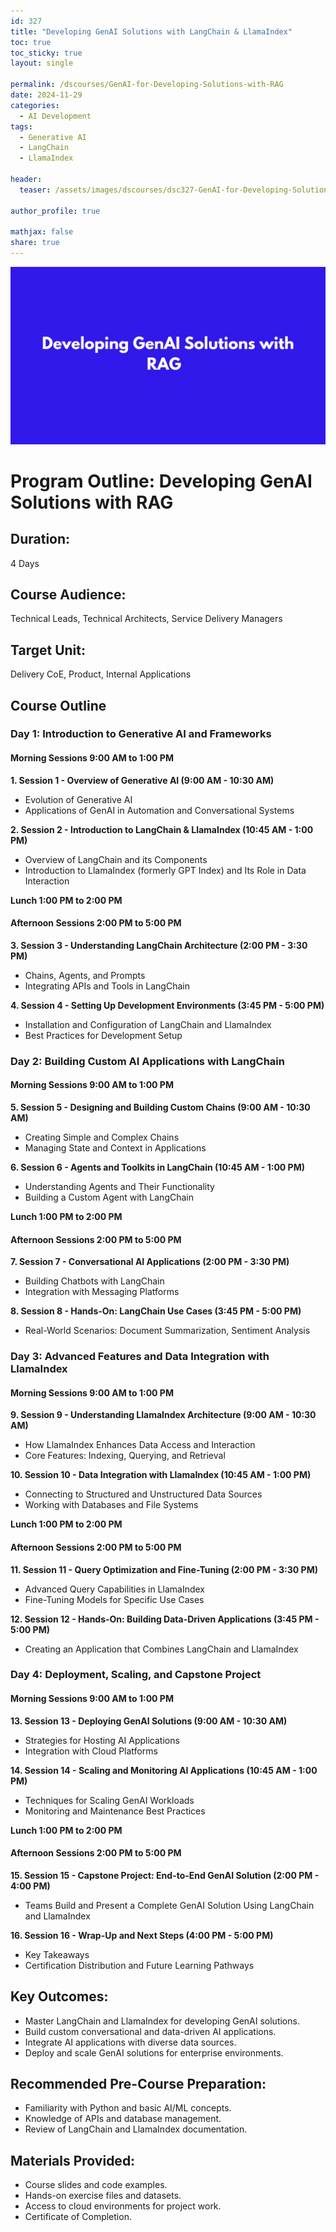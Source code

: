 ```yaml
---
id: 327    
title: "Developing GenAI Solutions with LangChain & LlamaIndex"
toc: true
toc_sticky: true
layout: single

permalink: /dscourses/GenAI-for-Developing-Solutions-with-RAG
date: 2024-11-29
categories:
  - AI Development
tags: 
  - Generative AI
  - LangChain
  - LlamaIndex

header:
  teaser: /assets/images/dscourses/dsc327-GenAI-for-Developing-Solutions-with-RAG.jpg

author_profile: true

mathjax: false
share: true
---
```


![Developing GenAI Solutions with RAG](/assets/images/dscourses/dsc327-GenAI-for-Developing-Solutions-with-RAG.jpg)

# Program Outline: Developing GenAI Solutions with RAG  

## Duration:  
4 Days  

## Course Audience:  
Technical Leads, Technical Architects, Service Delivery Managers  

## Target Unit:  
Delivery CoE, Product, Internal Applications  


## Course Outline  

### Day 1: Introduction to Generative AI and Frameworks  

#### Morning Sessions 9:00 AM to 1:00 PM  

**1. Session 1 - Overview of Generative AI (9:00 AM - 10:30 AM)**  
- Evolution of Generative AI  
- Applications of GenAI in Automation and Conversational Systems  

**2. Session 2 - Introduction to LangChain & LlamaIndex (10:45 AM - 1:00 PM)**  
- Overview of LangChain and its Components  
- Introduction to LlamaIndex (formerly GPT Index) and Its Role in Data Interaction  

**Lunch 1:00 PM to 2:00 PM**  

#### Afternoon Sessions 2:00 PM to 5:00 PM  

**3. Session 3 - Understanding LangChain Architecture (2:00 PM - 3:30 PM)**  
- Chains, Agents, and Prompts  
- Integrating APIs and Tools in LangChain  

**4. Session 4 - Setting Up Development Environments (3:45 PM - 5:00 PM)**  
- Installation and Configuration of LangChain and LlamaIndex  
- Best Practices for Development Setup  


### Day 2: Building Custom AI Applications with LangChain  

#### Morning Sessions 9:00 AM to 1:00 PM  

**5. Session 5 - Designing and Building Custom Chains (9:00 AM - 10:30 AM)**  
- Creating Simple and Complex Chains  
- Managing State and Context in Applications  

**6. Session 6 - Agents and Toolkits in LangChain (10:45 AM - 1:00 PM)**  
- Understanding Agents and Their Functionality  
- Building a Custom Agent with LangChain  

**Lunch 1:00 PM to 2:00 PM**  

#### Afternoon Sessions 2:00 PM to 5:00 PM  

**7. Session 7 - Conversational AI Applications (2:00 PM - 3:30 PM)**  
- Building Chatbots with LangChain  
- Integration with Messaging Platforms  

**8. Session 8 - Hands-On: LangChain Use Cases (3:45 PM - 5:00 PM)**  
- Real-World Scenarios: Document Summarization, Sentiment Analysis  


### Day 3: Advanced Features and Data Integration with LlamaIndex  

#### Morning Sessions 9:00 AM to 1:00 PM  

**9. Session 9 - Understanding LlamaIndex Architecture (9:00 AM - 10:30 AM)**  
- How LlamaIndex Enhances Data Access and Interaction  
- Core Features: Indexing, Querying, and Retrieval  

**10. Session 10 - Data Integration with LlamaIndex (10:45 AM - 1:00 PM)**  
- Connecting to Structured and Unstructured Data Sources  
- Working with Databases and File Systems  

**Lunch 1:00 PM to 2:00 PM**  

#### Afternoon Sessions 2:00 PM to 5:00 PM  

**11. Session 11 - Query Optimization and Fine-Tuning (2:00 PM - 3:30 PM)**  
- Advanced Query Capabilities in LlamaIndex  
- Fine-Tuning Models for Specific Use Cases  

**12. Session 12 - Hands-On: Building Data-Driven Applications (3:45 PM - 5:00 PM)**  
- Creating an Application that Combines LangChain and LlamaIndex  


### Day 4: Deployment, Scaling, and Capstone Project  

#### Morning Sessions 9:00 AM to 1:00 PM  

**13. Session 13 - Deploying GenAI Solutions (9:00 AM - 10:30 AM)**  
- Strategies for Hosting AI Applications  
- Integration with Cloud Platforms  

**14. Session 14 - Scaling and Monitoring AI Applications (10:45 AM - 1:00 PM)**  
- Techniques for Scaling GenAI Workloads  
- Monitoring and Maintenance Best Practices  

**Lunch 1:00 PM to 2:00 PM**  

#### Afternoon Sessions 2:00 PM to 5:00 PM  

**15. Session 15 - Capstone Project: End-to-End GenAI Solution (2:00 PM - 4:00 PM)**  
- Teams Build and Present a Complete GenAI Solution Using LangChain and LlamaIndex  

**16. Session 16 - Wrap-Up and Next Steps (4:00 PM - 5:00 PM)**  
- Key Takeaways  
- Certification Distribution and Future Learning Pathways  


## **Key Outcomes:**  
- Master LangChain and LlamaIndex for developing GenAI solutions.  
- Build custom conversational and data-driven AI applications.  
- Integrate AI applications with diverse data sources.  
- Deploy and scale GenAI solutions for enterprise environments.  


## **Recommended Pre-Course Preparation:**  
- Familiarity with Python and basic AI/ML concepts.  
- Knowledge of APIs and database management.  
- Review of LangChain and LlamaIndex documentation.  


## **Materials Provided:**  
- Course slides and code examples.  
- Hands-on exercise files and datasets.  
- Access to cloud environments for project work.  
- Certificate of Completion.  